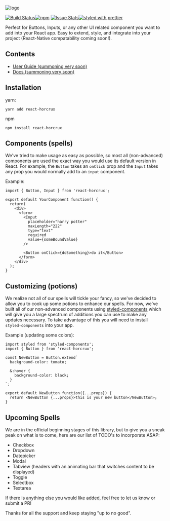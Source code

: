 ![logo](https://user-images.githubusercontent.com/4819738/30342556-e4df6752-97bf-11e7-9605-32de0b92912d.png)

[![Build Status](https://travis-ci.org/caseybaggz/horcrux.svg)](https://travis-ci.org/caseybaggz/horcrux)[![npm](https://img.shields.io/npm/dm/horcrux.svg)](https://npmjs.com/package/react-horcrux) [![Issue Stats](https://img.shields.io/issuestats/i/github/caseybaggz/horcrux.svg)](http://github.com/caseybaggz/horcrux/issues)[![styled with prettier](https://img.shields.io/badge/styled_with-prettier-ff69b4.svg)](https://github.com/prettier/prettier)

Perfect for Buttons, Inputs, or any other UI related component you want to add into your React app. Easy to extend, style, and integrate into your project (React-Native compatability coming soon!).

## Contents
* [User Guide (summoning very soon)]()
* [Docs (summoning very soon)]()

## Installation
yarn:
```
yarn add react-horcrux
```

npm
```
npm install react-horcrux
```

## Components (spells)
We've tried to make usage as easy as possible, so most all (non-advanced) components are used the exact way you would use its default version in React. For example, the `Button` takes an `onClick` prop and the `Input` takes any prop you would normally add to an `input` component.

Example:
```
import { Button, Input } from 'react-horcrux';

export default YourComponent function() {
  return(
    <div>
      <form>
        <Input
          placeholder="harry potter"
          maxLength="222"
          type="text"
          required
          value={someBoundValue}
        />

        <Button onClick={doSomething}>do it</Button>
      </form>
    </div>
  );
}
```

## Customizing (potions)
We realize not all of our spells will tickle your fancy, so we've decided to allow you to cook up some potions to enhance our spells. For now, we've built all of our non-advanced components using [styled-components](https://github.com/styled-components/styled-components) which will give you a large spectrum of additions you can use to make any updates necessary. To take advantage of this you will need to install `styled-components` into your app.

Example (updating some colors):
```
import styled from 'styled-components';
import { Button } from 'react-horcrux';

const NewButton = Button.extend`
  background-color: tomato;

  &:hover {
    background-color: black;
  }
`;

export default NewButton function({...props}) {
  return <NewButton {...props}>this is your new button</NewButton>;
}
```

## Upcoming Spells
We are in the official beginning stages of this library, but to give you a sneak peak on what is to come, here are our list of TODO's to incorporate ASAP:

* Checkbox
* Dropdown
* Datepicker
* Modal
* Tabview (headers with an animating bar that switches content to be displayed)
* Toggle
* Selectbox
* Textarea

If there is anything else you would like added, feel free to let us know or submit a PR!

Thanks for all the support and keep staying "up to no good".
